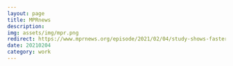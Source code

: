 ```yaml
---
layout: page
title: MPRnews
description: 
img: assets/img/mpr.png
redirect: https://www.mprnews.org/episode/2021/02/04/study-shows-faster-payoff-for-reaching-netzero-by-2050
date: 20210204
category: work
---
```

